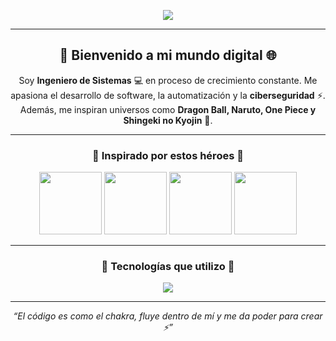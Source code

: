 <!-- Banner animado -->
<p align="center">
  <img src="https://readme-typing-svg.herokuapp.com?font=Fira+Code&size=35&duration=3000&pause=1000&color=00F5FF&center=true&vCenter=true&width=850&lines=⚡+Ingeniero+de+Sistemas+en+Formación;🔥+Apasionado+por+el+Desarrollo+%26+la+Ciberseguridad;👾+Fan+del+Anime+y+la+Tecnología;🚀+Construyendo+mi+camino+como+Developer" />
</p>

---

<!-- Presentación -->
<h2 align="center">👋 Bienvenido a mi mundo digital 🌐</h2>

<p align="center">
Soy <b>Ingeniero de Sistemas</b> 💻 en proceso de crecimiento constante.  
Me apasiona el desarrollo de software, la automatización y la <b>ciberseguridad</b> ⚡.  
Además, me inspiran universos como <b>Dragon Ball, Naruto, One Piece y Shingeki no Kyojin</b> 👾.  
</p>

---

<!-- Personajes favoritos -->
<h3 align="center">🌟 Inspirado por estos héroes 🌟</h3>
<p align="center">
  <img src="https://i.ibb.co/3CyKqYm/goku.png" width="100" /> 
  <img src="https://i.ibb.co/tD9SnhD/naruto.png" width="100" />
  <img src="https://i.ibb.co/LkK1Xdk/luffy.png" width="100" />
  <img src="https://i.ibb.co/5BMg1wH/levi.png" width="100" />
</p>

---

<!-- Skills -->
<h3 align="center">🚀 Tecnologías que utilizo 🚀</h3>
<p align="center">
  <img src="https://skillicons.dev/icons?i=cs,dotnet,git,github,bootstrap,html,css,js,ts,react,python,mysql,postgres,visualstudio,vscode" />
</p>

---

<!-- Frase motivacional -->
<p align="center">
  <i>“El código es como el chakra, fluye dentro de mí y me da poder para crear ⚡”</i>
</p>






